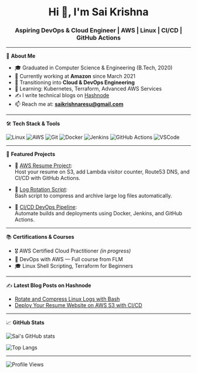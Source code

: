<h1 align="center">Hi 👋, I'm Sai Krishna</h1>
<h3 align="center">Aspiring DevOps & Cloud Engineer | AWS | Linux | CI/CD | GitHub Actions</h3>

---

🌟 **About Me**

- 🎓 Graduated in Computer Science & Engineering (B.Tech, 2020)
- 💼 Currently working at **Amazon** since March 2021
- 🚀 Transitioning into **Cloud & DevOps Engineering**
- 🧠 Learning: Kubernetes, Terraform, Advanced AWS Services
- ✍️ I write technical blogs on [Hashnode](https://hashnode.com/@your-hashnode-username)
- 📫 Reach me at: **saikrishnaresu@gmail.com**

---

🛠️ **Tech Stack & Tools**

![Linux](https://img.shields.io/badge/Linux-FCC624?style=flat&logo=linux&logoColor=black)
![AWS](https://img.shields.io/badge/AWS-232F3E?style=flat&logo=amazonaws&logoColor=white)
![Git](https://img.shields.io/badge/Git-F05032?style=flat&logo=git&logoColor=white)
![Docker](https://img.shields.io/badge/Docker-2496ED?style=flat&logo=docker&logoColor=white)
![Jenkins](https://img.shields.io/badge/Jenkins-D24939?style=flat&logo=jenkins&logoColor=white)
![GitHub Actions](https://img.shields.io/badge/GitHub_Actions-2088FF?style=flat&logo=github-actions&logoColor=white)
![VSCode](https://img.shields.io/badge/VSCode-007ACC?style=flat&logo=visual-studio-code&logoColor=white)

---

📘 **Featured Projects**

- 🔹 [AWS Resume Project](https://github.com/saikrishnaresuk/aws-resume-project):  
  Host your resume on S3, add Lambda visitor counter, Route53 DNS, and CI/CD with GitHub Actions.

- 🔹 [Log Rotation Script](https://github.com/saikrishnaresuk/log-rotation):  
  Bash script to compress and archive large log files automatically.

- 🔹 [CI/CD DevOps Pipeline](https://github.com/saikrishnaresuk/devops-pipeline):  
  Automate builds and deployments using Docker, Jenkins, and GitHub Actions.

---

📚 **Certifications & Courses**

- 🎖️ AWS Certified Cloud Practitioner *(in progress)*
- 📘 DevOps with AWS — Full course from FLM
- 🎓 Linux Shell Scripting, Terraform for Beginners

---

✍️ **Latest Blog Posts on Hashnode**
<!-- BLOG-POST-LIST:START -->
- [Rotate and Compress Linux Logs with Bash](https://hashnode.com/@your-hashnode-username/linux-log-rotation)
- [Deploy Your Resume Website on AWS S3 with CI/CD](https://hashnode.com/@your-hashnode-username/aws-resume-project)
<!-- BLOG-POST-LIST:END -->

---

📈 **GitHub Stats**

![Sai's GitHub stats](https://github-readme-stats.vercel.app/api?username=saikrishnaresuk&show_icons=true&theme=radical)

![Top Langs](https://github-readme-stats.vercel.app/api/top-langs/?username=saikrishnaresuk&layout=compact&theme=radical)

---

![Profile Views](https://komarev.com/ghpvc/?username=saikrishnaresuk&color=blue)
